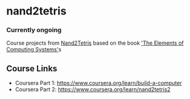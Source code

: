 # nand2tetris

### Currently ongoing

Course projects from [Nand2Tetris](https://www.nand2tetris.org/) based on the book ['The Elements of Computing Systems'](https://www.nand2tetris.org/book)s

## Course Links
+ Coursera Part 1: https://www.coursera.org/learn/build-a-computer
+ Coursera Part 2: https://www.coursera.org/learn/nand2tetris2


